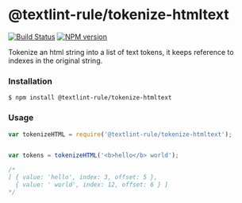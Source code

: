# @textlint-rule/tokenize-htmltext

[![Build Status](https://travis-ci.org/GitbookIO/@textlint-rule/tokenize-htmltext.png?branch=master)](https://travis-ci.org/GitbookIO/tokenize-htmltext)
[![NPM version](https://badge.fury.io/js/tokenize-htmltext.svg)](http://badge.fury.io/js/tokenize-htmltext)

Tokenize an html string into a list of text tokens, it keeps reference to indexes in the original string.

### Installation

```
$ npm install @textlint-rule/tokenize-htmltext
```

### Usage

```js
var tokenizeHTML = require('@textlint-rule/tokenize-htmltext');


var tokens = tokenizeHTML('<b>hello</b> world');

/*
[ { value: 'hello', index: 3, offset: 5 },
  { value: ' world', index: 12, offset: 6 } ]
*/
```
